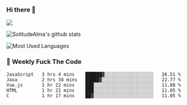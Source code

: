### Hi there 👋

<p>
  <a href="https://count.getloli.com/"><img src="https://count.getloli.com/get/@:solitudealma"></a>
</p>

![SolitudeAlma's github stats](https://github-readme-stats.vercel.app/api?username=solitudealma&show_icons=true&theme=radical)

![Most Used Languages](https://github-readme-stats.vercel.app/api/top-langs/?username=solitudealma&layout=compact&hide_border=true&theme=dark)
<!-- ![visitors](https://visitor-badge.glitch.me/badge?page_id=solitudealma.solitudealma.id) -->


### :dart: Weekly Fuck The Code

<!--START_SECTION:waka-->
```text
JavaScript   3 hrs 4 mins    ██████▓░░░░░░░░░░░░░░░░░░   26.51 % 
Java         2 hrs 38 mins   █████▓░░░░░░░░░░░░░░░░░░░   22.77 % 
Vue.js       1 hr 22 mins    ███░░░░░░░░░░░░░░░░░░░░░░   11.88 % 
HTML         1 hr 22 mins    ███░░░░░░░░░░░░░░░░░░░░░░   11.85 % 
C            1 hr 17 mins    ██▓░░░░░░░░░░░░░░░░░░░░░░   11.05 % 
```
<!--END_SECTION:waka-->
